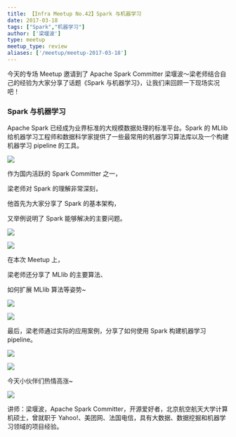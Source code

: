 ```yaml
---
title: 【Infra Meetup No.42】Spark 与机器学习 
date: 2017-03-18
tags: ["Spark","机器学习"]
author: ['梁堰波']
type: meetup
meetup_type: review
aliases: ['/meetup/meetup-2017-03-18']
---
```



今天的专场 Meetup 邀请到了 Apache Spark Committer 梁堰波～梁老师结合自己的经验为大家分享了话题《Spark 与机器学习》，让我们来回顾一下现场实况吧！

### Spark 与机器学习

Apache Spark 已经成为业界标准的大规模数据处理的标准平台。Spark 的 MLlib 给机器学习工程师和数据科学家提供了一些最常用的机器学习算法库以及一个构建机器学习 pipeline 的工具。

![](https://upload-images.jianshu.io/upload_images/542677-c49c62f48772a724?imageMogr2/auto-orient/strip%7CimageView2/2/w/1240)

作为国内活跃的 Spark Committer 之一，

梁老师对 Spark 的理解非常深刻，

他首先为大家分享了 Spark 的基本架构，

又举例说明了 Spark 能够解决的主要问题。

![](https://upload-images.jianshu.io/upload_images/542677-35d9f1eed2c66129?imageMogr2/auto-orient/strip%7CimageView2/2/w/1240)

![](https://upload-images.jianshu.io/upload_images/542677-321fc54c2e6e2f2c?imageMogr2/auto-orient/strip%7CimageView2/2/w/1240)

在本次 Meetup 上，

梁老师还分享了 MLlib 的主要算法、

如何扩展 MLlib 算法等姿势~

![](https://upload-images.jianshu.io/upload_images/542677-2eca4409a6ce5cba?imageMogr2/auto-orient/strip%7CimageView2/2/w/1240)

![](https://upload-images.jianshu.io/upload_images/542677-c07ee560f55cf398?imageMogr2/auto-orient/strip%7CimageView2/2/w/1240)

最后，梁老师通过实际的应用案例，分享了如何使用 Spark 构建机器学习 pipeline。

![](https://upload-images.jianshu.io/upload_images/542677-f7814bc74f5ce324?imageMogr2/auto-orient/strip%7CimageView2/2/w/1240)

![](https://upload-images.jianshu.io/upload_images/542677-fc0a61ed1dd55a90?imageMogr2/auto-orient/strip%7CimageView2/2/w/1240)

今天小伙伴们热情高涨~

![](https://upload-images.jianshu.io/upload_images/542677-67206d387494bd0c?imageMogr2/auto-orient/strip%7CimageView2/2/w/1240)

讲师：梁堰波，Apache Spark Committer，开源爱好者，北京航空航天大学计算机硕士，曾就职于 Yahoo!、美团网、法国电信，具有大数据、数据挖掘和机器学习领域的项目经验。

